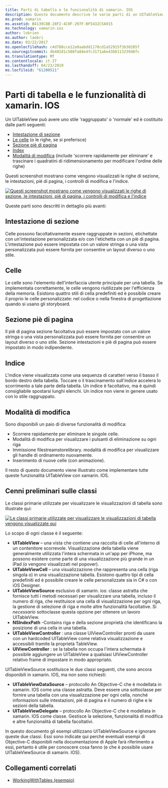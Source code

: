 ```yaml
---
title: Parti di tabella e le funzionalità di xamarin. IOS
description: Questo documento descrive le varie parti di un UITableView in iOS. Illustra le intestazioni di sezione, le celle, sezione piè di pagina, l'indice e la modalità di modifica.
ms.prod: xamarin
ms.assetid: B4139C8B-28F2-4C0F-297F-BF5432C5A915
ms.technology: xamarin-ios
author: lobrien
ms.author: laobri
ms.date: 03/22/2017
ms.openlocfilehash: c4d788cce12a9aabdd1170cd1a52915f3b30285f
ms.sourcegitcommit: 4b402d1c508fa84e4fc3171a6e43b811323948fc
ms.translationtype: MT
ms.contentlocale: it-IT
ms.lasthandoff: 04/23/2019
ms.locfileid: "61200511"
---
```

# <a name="table-parts-and-functionality-in-xamarinios"></a>Parti di tabella e le funzionalità di xamarin. IOS

Un UITableView può avere uno stile 'raggruppato' o 'normale' ed è costituito dalle parti seguenti:

-  [Intestazione di sezione](#Section_Header)
-  [Le celle](#Cells) (o le righe, se si preferisce)
-  [Sezione piè di pagina](#Section_Footer)
-  [Index](#Index)
-  [Modalità di modifica](#Edit_Features) (include 'scorrere rapidamente per eliminare' e trascinare i quadratini di ridimensionamento per modificare l'ordine delle righe) 

Questi screenshot mostrano come vengono visualizzati le righe di sezione, le intestazioni, piè di pagina, i controlli di modifica e l'indice.

 [![](table-parts-and-functionality-images/image1a.png "Questi screenshot mostrano come vengono visualizzati le righe di sezione, le intestazioni, piè di pagina, i controlli di modifica e l'indice")](table-parts-and-functionality-images/image1a.png#lightbox)

Queste parti sono descritti in dettaglio più avanti:

<a name="Section_Header" />

## <a name="section-header"></a>Intestazione di sezione

Celle possono facoltativamente essere raggruppate in sezioni, etichettate con un'intestazione personalizzata e/o con l'etichetta con un piè di pagina. L'intestazione può essere impostata con un valore stringa o una vista personalizzata può essere fornita per consentire un layout diverso o uno stile.

<a name="Cells" />

## <a name="cells"></a>Celle

Le celle sono l'elemento dell'interfaccia utente principale per una tabella. Se implementata correttamente, le celle vengono riutilizzate per l'efficienza della memoria. Esistono quattro stili di cella predefiniti ed è possibile creare il proprio le celle personalizzate: nel codice o nella finestra di progettazione quando si usano gli storyboard.

<a name="Section_Footer"/>

## <a name="section-footer"></a>Sezione piè di pagina

Il piè di pagina sezione facoltativa può essere impostato con un valore stringa o una vista personalizzata può essere fornita per consentire un layout diverso o uno stile. Sezione intestazioni e piè di pagina può essere impostato in modo indipendente.

<a name="Index" />

## <a name="index"></a>Indice

L'indice viene visualizzata come una sequenza di caratteri verso il basso il bordo destro della tabella.
Toccare o il trascinamento sull'indice accelera lo scorrimento a tale parte della tabella. Un indice è facoltativo, ma è quindi consigliabile spostarsi lunghi elenchi. Un indice non viene in genere usato con lo stile raggruppato.

<a name="Edit_Features" />

## <a name="editing-mode"></a>Modalità di modifica

Sono disponibili un paio di diverse funzionalità di modifica:

- Scorrere rapidamente per eliminare le singole celle.
- Modalità di modifica per visualizzare i pulsanti di eliminazione su ogni riga 
- Immissione filestreamstorelibrary. modalità di modifica per visualizzare gli handle di ordinamento nuovamente. 
- Inserimento di nuove celle (con animazione).

Il resto di questo documento viene illustrato come implementare tutte queste funzionalità UITableView con xamarin. IOS.


## <a name="classes-overview"></a>Cenni preliminari sulle classi

Le classi primarie utilizzate per visualizzare le visualizzazioni di tabella sono illustrate qui:

[![](table-parts-and-functionality-images/classdiagram.png "Le classi primarie utilizzate per visualizzare le visualizzazioni di tabella vengono visualizzate qui")](table-parts-and-functionality-images/classdiagram.png#lightbox)

Lo scopo di ogni classe è il seguente:

- **UITableView** – una vista che contiene una raccolta di celle all'interno di un contenitore scorrevole. Visualizzazione della tabella viene generalmente utilizzata l'intera schermata in un'app per iPhone, ma possono esistere come parte di una visualizzazione più grande in un iPad (o vengono visualizzati nel popover). 
- **UITableViewCell** – una visualizzazione che rappresenta una cella (riga singola o) in una visualizzazione tabella. Esistono quattro tipi di cella predefiniti ed è possibile creare le celle personalizzate sia in C# o con iOS Designer. 
- **UITableViewSource** esclusivo di xamarin. ios: classe astratta che fornisce tutti i metodi necessari per visualizzare una tabella, incluso il numero di riga, che restituisce una cella di visualizzazione per ogni riga, la gestione di selezione di riga e molte altre funzionalità facoltative. Si *necessario* sottoclasse questa opzione per ottenere un lavoro UITableView. 
- **NSIndexPath** -Contains riga e della sezione proprietà che identificano la posizione di una cella in una tabella. 
- **UITableViewController** : una classe UIViewController pronti da usare con un hardcoded UITableView come relativa visualizzazione e accessibili tramite la proprietà TableView. 
- **UIViewController** : se la tabella non occupa l'intera schermata è possibile aggiungere un UITableView a qualsiasi UIViewController relativo frame di impostare in modo appropriato. 

UITableViewSource sostituisce le due classi seguenti, che sono ancora disponibili in xamarin. IOS, ma non sono richiesti:

- **UITableViewDataSource** – protocollo An Objective-C che è modellata in xamarin. IOS come una classe astratta. Deve essere una sottoclasse per fornire una tabella con una visualizzazione per ogni cella, nonché informazioni sulle intestazioni, piè di pagina e il numero di righe e le sezioni della tabella. 
- **UITableViewDelegate** – protocollo An Objective-C che è modellata in xamarin. IOS come classe. Gestisce la selezione, funzionalità di modifica e altre funzionalità di tabella facoltativi. 

In questo documento gli esempi utilizzano UITableViewSource e ignorare queste due classi. Essi sono indicate qui perché eventuali esempi di Objective-C disponibili nella documentazione di Apple farà riferimento a essi, pertanto è utile per conoscere cosa fanno (e che è possibile usare UITableViewSource di xamarin. IOS).

## <a name="related-links"></a>Collegamenti correlati

- [WorkingWithTables (esempio)](https://developer.xamarin.com/samples/monotouch/WorkingWithTables)
